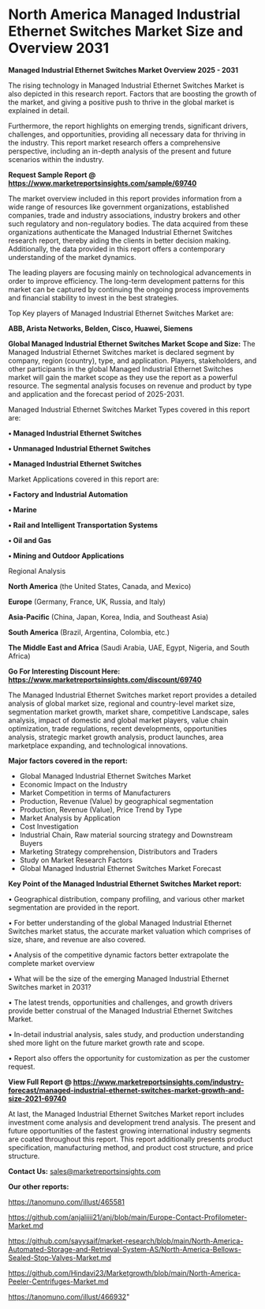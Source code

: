  # North America Managed Industrial Ethernet Switches Market Size and Overview 2031

<Strong> Managed Industrial Ethernet Switches Market Overview 2025 - 2031</strong>

The rising technology in Managed Industrial Ethernet Switches Market is also depicted in this research report. Factors that are boosting the growth of the market, and giving a positive push to thrive in the global market is explained in detail.

Furthermore, the report highlights on emerging trends, significant drivers, challenges, and opportunities, providing all necessary data for thriving in the industry. This report market research offers a comprehensive perspective, including an in-depth analysis of the present and future scenarios within the industry.

<strong>Request Sample Report @ <a href=https://www.marketreportsinsights.com/sample/69740>https://www.marketreportsinsights.com/sample/69740</a></strong>

The market overview included in this report provides information from a wide range of resources like government organizations, established companies, trade and industry associations, industry brokers and other such regulatory and non-regulatory bodies. The data acquired from these organizations authenticate the Managed Industrial Ethernet Switches research report, thereby aiding the clients in better decision making. Additionally, the data provided in this report offers a contemporary understanding of the market dynamics.

The leading players are focusing mainly on technological advancements in order to improve efficiency. The long-term development patterns for this market can be captured by continuing the ongoing process improvements and financial stability to invest in the best strategies.

Top Key players of Managed Industrial Ethernet Switches Market are:

<strong>ABB, Arista Networks, Belden, Cisco, Huawei, Siemens</strong>

<strong><b>Global Managed Industrial Ethernet Switches Market Scope and Size:</b></strong>
The Managed Industrial Ethernet Switches market is declared segment by company, region (country), type, and application. Players, stakeholders, and other participants in the global Managed Industrial Ethernet Switches market will gain the market scope as they use the report as a powerful resource. The segmental analysis focuses on revenue and product by type and application and the forecast period of 2025-2031.

Managed Industrial Ethernet Switches Market Types covered in this report are:

<strong>• Managed Industrial Ethernet Switches

• Unmanaged Industrial Ethernet Switches

• Managed Industrial Ethernet Switches</strong>

Market Applications covered in this report are:

<strong>• Factory and Industrial Automation

• Marine

• Rail and Intelligent Transportation Systems

• Oil and Gas

• Mining and Outdoor Applications</strong> 

Regional Analysis

<strong>North America</strong> (the United States, Canada, and Mexico)

<strong>Europe</strong> (Germany, France, UK, Russia, and Italy)

<strong>Asia-Pacific</strong> (China, Japan, Korea, India, and Southeast Asia)

<strong>South America</strong> (Brazil, Argentina, Colombia, etc.)

<strong>The Middle East and Africa</strong> (Saudi Arabia, UAE, Egypt, Nigeria, and South Africa)

<strong>Go For Interesting Discount Here: <a href=https://www.marketreportsinsights.com/discount/69740>https://www.marketreportsinsights.com/discount/69740</a></strong>

The Managed Industrial Ethernet Switches market report provides a detailed analysis of global market size, regional and country-level market size, segmentation market growth, market share, competitive Landscape, sales analysis, impact of domestic and global market players, value chain optimization, trade regulations, recent developments, opportunities analysis, strategic market growth analysis, product launches, area marketplace expanding, and technological innovations.

<strong><b>Major factors covered in the report:</b></strong>
<ul>
  <li>Global Managed Industrial Ethernet Switches Market </li>
  <li>Economic Impact on the Industry</li>
  <li>Market Competition in terms of Manufacturers</li>
  <li>Production, Revenue (Value) by geographical segmentation</li>
  <li>Production, Revenue (Value), Price Trend by Type</li>
  <li>Market Analysis by Application</li>
  <li>Cost Investigation</li>
  <li>Industrial Chain, Raw material sourcing strategy and Downstream Buyers</li>
  <li>Marketing Strategy comprehension, Distributors and Traders</li>
  <li>Study on Market Research Factors</li>
  <li>Global Managed Industrial Ethernet Switches Market Forecast</li>
</ul>

<strong><b>Key Point of the Managed Industrial Ethernet Switches Market report:</b></strong>

• Geographical distribution, company profiling, and various other market segmentation are provided in the report.

• For better understanding of the global Managed Industrial Ethernet Switches market status, the accurate market valuation which comprises of size, share, and revenue are also covered.

• Analysis of the competitive dynamic factors better extrapolate the complete market overview

• What will be the size of the emerging Managed Industrial Ethernet Switches market in 2031?

• The latest trends, opportunities and challenges, and growth drivers provide better construal of the Managed Industrial Ethernet Switches Market.

• In-detail industrial analysis, sales study, and production understanding shed more light on the future market growth rate and scope.

• Report also offers the opportunity for customization as per the customer request.

<strong><b>View Full Report @ <a href=https://www.marketreportsinsights.com/industry-forecast/managed-industrial-ethernet-switches-market-growth-and-size-2021-69740>https://www.marketreportsinsights.com/industry-forecast/managed-industrial-ethernet-switches-market-growth-and-size-2021-69740</a></b></strong>


At last, the Managed Industrial Ethernet Switches Market report includes investment come analysis and development trend analysis. The present and future opportunities of the fastest growing international industry segments are coated throughout this report. This report additionally presents product specification, manufacturing method, and product cost structure, and price structure.

<strong>Contact Us:</strong>
sales@marketreportsinsights.com

<strong>Our other reports:</strong>

<a href=https://tanomuno.com/illust/465581>https://tanomuno.com/illust/465581</a>

<a href=https://github.com/anjaliiii21/anj/blob/main/Europe-Contact-Profilometer-Market.md>https://github.com/anjaliiii21/anj/blob/main/Europe-Contact-Profilometer-Market.md</a>

<a href=https://github.com/sayysaif/market-research/blob/main/North-America-Automated-Storage-and-Retrieval-System-AS/North-America-Bellows-Sealed-Stop-Valves-Market.md>https://github.com/sayysaif/market-research/blob/main/North-America-Automated-Storage-and-Retrieval-System-AS/North-America-Bellows-Sealed-Stop-Valves-Market.md</a>

<a href=https://github.com/Hindavi23/Marketgrowth/blob/main/North-America-Peeler-Centrifuges-Market.md>https://github.com/Hindavi23/Marketgrowth/blob/main/North-America-Peeler-Centrifuges-Market.md</a>

<a href=https://tanomuno.com/illust/466932>https://tanomuno.com/illust/466932</a>"
